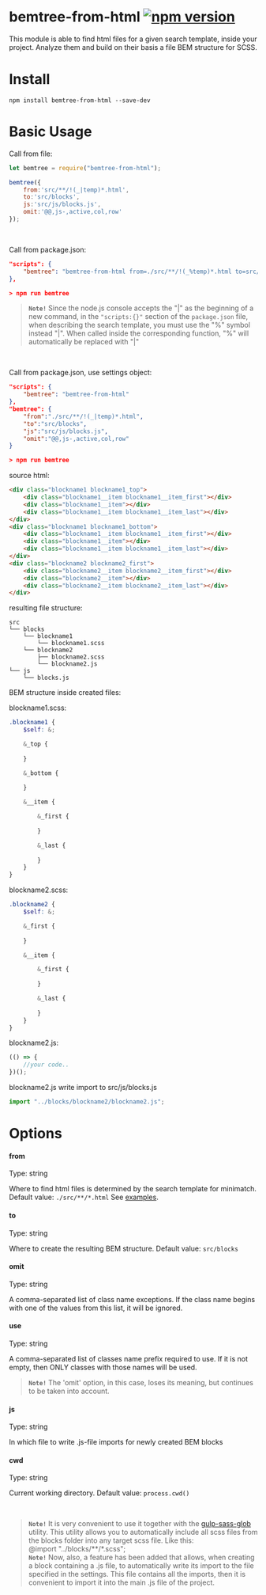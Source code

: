 # bemtree-from-html [![npm version](https://badge.fury.io/js/bemtree-from-html.svg)](http://badge.fury.io/js/bemtree-from-html)

This module is able to find html files for a given search template, inside your project. Analyze them and build on their basis a file BEM structure for SCSS.

# Install
```
npm install bemtree-from-html --save-dev
```
# Basic Usage

Call from file:

```javascript
let bemtree = require("bemtree-from-html");

bemtree({
	from:'src/**/!(_|temp)*.html',
	to:'src/blocks',
	js:'src/js/blocks.js',
	omit:'@@,js-,active,col,row'
});
```
<br>

Call from package.json:

```json
"scripts": {
	"bemtree": "bemtree-from-html from=./src/**/!(_%temp)*.html to=src/blocks js=src/js/blocks.js omit=active,col,row" 
},

> npm run bemtree

```
>
> **`Note!`** Since the node.js console accepts the "|" as the beginning of a new command, in the `"scripts:{}"` section of the `package.json` file, when describing the search template, you must use the "%" symbol instead "|". When called inside the corresponding function, "%" will automatically be replaced with "|"
>
<br>

Call from package.json, use settings object:

```json
"scripts": {
	"bemtree": "bemtree-from-html" 
},
"bemtree": {
	"from":"./src/**/!(_|temp)*.html",
	"to":"src/blocks",
	"js":"src/js/blocks.js",
	"omit":"@@,js-,active,col,row"
}

> npm run bemtree

```
source html:
```html
<div class="blockname1 blockname1_top">
	<div class="blockname1__item blockname1__item_first"></div>
	<div class="blockname1__item"></div>
	<div class="blockname1__item blockname1__item_last"></div>
</div>
<div class="blockname1 blockname1_bottom">
	<div class="blockname1__item blockname1__item_first"></div>
	<div class="blockname1__item"></div>
	<div class="blockname1__item blockname1__item_last"></div>
</div>
<div class="blockname2 blockname2_first">
	<div class="blockname2__item blockname2__item_first"></div>
	<div class="blockname2__item"></div>
	<div class="blockname2__item blockname2__item_last"></div>
</div>
```
resulting file structure:
```
src
└── blocks
	└── blockname1
		└── blockname1.scss
	└── blockname2
		├── blockname2.scss
		└── blockname2.js
└── js
	└── blocks.js
```
BEM structure inside created files:

blockname1.scss:
```scss
.blockname1 {
	$self: &;

	&_top {
		
	}

	&_bottom {
		
	}

	&__item {

		&_first {
			
		}

		&_last {
			
		}
	}
}
```
blockname2.scss:
```scss
.blockname2 {
	$self: &;

	&_first {
		
	}

	&__item {

		&_first {
			
		}

		&_last {
			
		}
	}
}
```
blockname2.js:
```javascript
(() => {
	//your code..
})();
```
blockname2.js write import to src/js/blocks.js
```javascript
import "../blocks/blockname2/blockname2.js";
```


# Options

#### from
Type: string

Where to find html files is determined by the search template for minimatch. Default value: `./src/**/*.html` See [examples](https://github.com/motemen/minimatch-cheat-sheet/blob/master/README.md).
#### to
Type: string

Where to create the resulting BEM structure. Default value: `src/blocks`
#### omit
Type: string

A comma-separated list of class name exceptions. If the class name begins with one of the values from this list, it will be ignored.
#### use
Type: string

A comma-separated list of classes name prefix required to use. If it is not empty, then ONLY classes with those names will be used. 
> **`Note!`** The 'omit' option, in this case, loses its meaning, but continues to be taken into account.<br>
>

#### js
Type: string

In which file to write .js-file imports for newly created BEM blocks
#### cwd
Type: string

Current working directory. Default value: `process.cwd()`

<br>

> **`Note!`** It is very convenient to use it together with the [gulp-sass-glob](https://github.com/mikevercoelen/gulp-sass-glob) utility. This utility allows you to automatically include all scss files from the blocks folder into any target scss file. Like this: <br>
@import "../blocks/**/*.scss"; <br>
**`Note!`** Now, also, a feature has been added that allows, when creating a block containing a .js file, to automatically write its import to the file specified in the settings. This file contains all the imports, then it is convenient to import it into the main .js file of the project.
>









